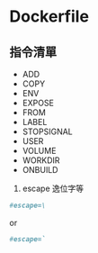 # Dockerfile

## 指令清單
- ADD
- COPY
- ENV
- EXPOSE
- FROM
- LABEL
- STOPSIGNAL
- USER
- VOLUME
- WORKDIR
- ONBUILD


1. escape 逸位字等
```dockerfile
#escape=\
```
or
```dockerfile
#escape=`
```
